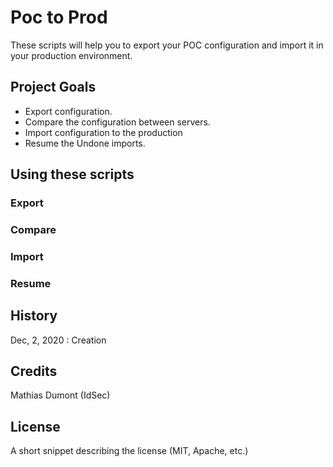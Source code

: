 # Poc to Prod

These scripts will help you to export your POC configuration and import it in your production environment.

## Project Goals

* Export configuration.
* Compare the configuration between servers.
* Import configuration to the production
* Resume the Undone imports.


## Using these scripts
### Export


### Compare


### Import


### Resume



## History

Dec, 2, 2020 : Creation

## Credits

Mathias Dumont (IdSec)

## License

A short snippet describing the license (MIT, Apache, etc.)
